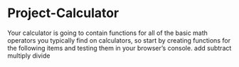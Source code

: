 # Project-Calculator

Your calculator is going to contain functions for all of the basic math operators you typically find on calculators, so start by creating functions for the following items and testing them in your browser’s console.
add
subtract
multiply
divide